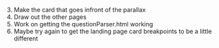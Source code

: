 3. Make the card that goes infront of the parallax
4. Draw out the other pages
5. Work on getting the questionParser.html working
6. Maybe try again to get the landing page card breakpoints to be a little different